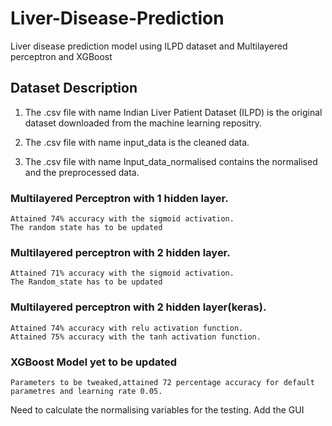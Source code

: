 # Liver-Disease-Prediction
Liver disease prediction model using ILPD dataset and Multilayered perceptron and XGBoost

## Dataset Description

1. The .csv file with name Indian Liver Patient Dataset (ILPD) is the original dataset downloaded from the machine learning repositry.

2. The .csv file with name input_data is the cleaned data.

3. The .csv file with name Input_data_normalised contains the normalised and the preprocessed data.


### Multilayered Perceptron with 1 hidden layer.
    Attained 74% accuracy with the sigmoid activation.
    The random state has to be updated

### Multilayered perceptron with 2 hidden layer.
    Attained 71% accuracy with the sigmoid activation.
    The Random_state has to be updated
    
### Multilayered perceptron with 2 hidden layer(keras).
    Attained 74% accuracy with relu activation function.
    Attained 75% accuracy with the tanh activation function.

### XGBoost Model yet to be updated
    Parameters to be tweaked,attained 72 percentage accuracy for default parametres and learning rate 0.05.
    
 Need to calculate the normalising variables for the testing.
Add the GUI

